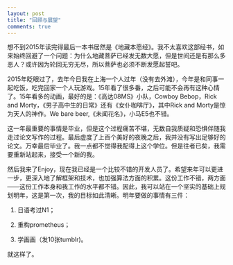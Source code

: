 ```yaml
---
layout: post
title: "回顾与展望"
comments: true
---
```

想不到2015年读完得最后一本书居然是《地藏本愿经》。我不太喜欢这部经书，如来始终回避了一个问题：为什么地藏菩萨已经发无数大愿，但是世间还是有那么多恶人？或许因为轮回无穷无尽，所以菩萨也必须不断发愿起誓吧。

2015年眨眼过了，去年今日我在上海一个人过年（没有去外滩），今年是和同事一起吃饭，吃完回家一个人玩游戏。15年看了很多番，之后可能不会再有这种心情了。15年看多的动画，最好的是：《高达08MS》小队，Cowboy Bebop，Rick and Morty，《男子高中生的日常》还有《女仆咖啡厅》，其中Rick and Morty是惊为天人的神作。We bare beer,《未闻花名》，小马E5也不错。

这一年最重要的事情是毕业，但是这个过程痛苦不堪，无数自我质疑和恐惧伴随我走过论文写作的过程。最后虚度了上百个美好的夜晚之后，我并没有写出足够好的论文。万幸最后毕业了。我一点都不觉得我配得上这个学位。但是往者已矣，我需要重新站起来，接受一个新的我。

然后我来了Enjoy，现在我已经是一个比较不错的开发人员了。希望来年可以更进一步，更深入地了解框架和技术，也加强算法方面的积累。这份工作不错，两方面——这份工作本身和我工作的水平都不错。因此，我可以站在一个坚实的基础上规划明年，这是第一次，我的目标如此清晰。明年要做的事情有三件：

1. 日语考过N1；

2. 重构prometheus；

3. 学画画（发10张tumblr)。

就这样了。